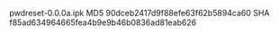 pwdreset-0.0.0a.ipk
MD5 90dceb2417d9f88efe63f62b5894ca60
SHA f85ad634964665fea4b9e9b46b0836ad81eab626

